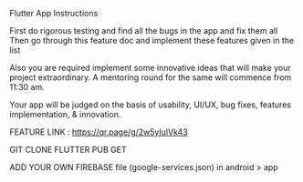 Flutter App Instructions

First do rigorous testing and find all the bugs in the app and fix them all
Then go through this feature doc and implement these features given in the list

Also you are required implement some innovative ideas that will make your project extraordinary. A mentoring round for the same will commence from 11:30 am.

Your app will be judged on the basis of usability, UI/UX, bug fixes, features implementation, & innovation.

FEATURE LINK : https://qr.page/g/2w5yIulVk43

GIT CLONE
FLUTTER PUB GET

ADD YOUR OWN FIREBASE file (google-services.json) in android > app
